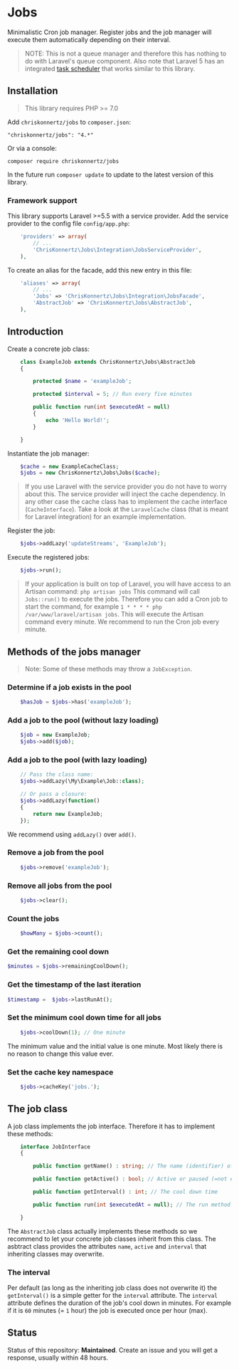 # Jobs

Minimalistic Cron job manager. Register jobs and the job manager will execute them automatically depending on their interval.

> NOTE: This is not a queue manager and therefore this has nothing to do with Laravel's queue component. Also note that Laravel 5 has an integrated [task scheduler](https://laravel.com/docs/5.7/scheduling) that works similar to this library.

## Installation

> This library requires PHP >= 7.0

Add `chriskonnertz/jobs` to `composer.json`:

    "chriskonnertz/jobs": "4.*"
    
Or via a console:

```
composer require chriskonnertz/jobs
```

In the future run `composer update` to update to the latest version of this library.

### Framework support

This library supports Laravel >=5.5 with a service provider. Add the service provider to the config file `config/app.php`:

```php
    'providers' => array(
        // ...
        'ChrisKonnertz\Jobs\Integration\JobsServiceProvider',
    ),
```

To create an alias for the facade, add this new entry in this file:

```php
    'aliases' => array(
        // ...
        'Jobs' => 'ChrisKonnertz\Jobs\Integration\JobsFacade',
        'AbstractJob' => 'ChrisKonnertz\Jobs\AbstractJob',
    ),
```

## Introduction

Create a concrete job class:
```php
    class ExampleJob extends ChrisKonnertz\Jobs\AbstractJob 
    {

        protected $name = 'exampleJob';

        protected $interval = 5; // Run every five minutes

        public function run(int $executedAt = null)
        {
            echo 'Hello World!';
        }

    }
```

Instantiate the job manager:
```php
    $cache = new ExampleCacheClass;
    $jobs = new ChrisKonnertz\Jobs\Jobs($cache);
```

> If you use Laravel with the service provider you do not have to worry about this. The service provider will inject the cache dependency. In any other case the cache class has to implement the cache interface (`CacheInterface`). Take a look at the `LaravelCache` class (that is meant for Laravel integration) for an example implementation.

Register the job:
```php
    $jobs->addLazy('updateStreams', 'ExampleJob');
```

Execute the registered jobs:
```php
    $jobs->run();
```

> If your application is built on top of Laravel, you will have access to an Artisan command: `php artisan jobs` This command will call `Jobs::run()` to execute the jobs. Therefore you can add a Cron job to start the command, for example `1 * * * * php /var/www/laravel/artisan jobs`. This will execute the Artisan command every minute. We recommend to run the Cron job every minute.

## Methods of the jobs manager

> Note: Some of these methods may throw a `JobException`.

### Determine if a job exists in the pool
```php
    $hasJob = $jobs->has('exampleJob');
```

### Add a job to the pool (without lazy loading)
```php
    $job = new ExampleJob;
    $jobs->add($job);
```

### Add a job to the pool (with lazy loading)
```php
    // Pass the class name:
    $jobs->addLazy(\My\Example\Job::class);

    // Or pass a closure:
    $jobs->addLazy(function()
    {
        return new ExampleJob;
    });
```

We recommend using `addLazy()` over `add()`.

### Remove a job from the pool
```php
    $jobs->remove('exampleJob');
```

### Remove all jobs from the pool
```php
    $jobs->clear();
```

### Count the jobs
```php
    $howMany = $jobs->count();
```

### Get the remaining cool down
```php
$minutes = $jobs->remainingCoolDown();
```
    
### Get the timestamp of the last iteration
```php
$timestamp =  $jobs->lastRunAt();
```
### Set the minimum cool down time for all jobs
```php
    $jobs->coolDown(1); // One minute
```

The minimum value and the initial value is one minute. Most likely there is no reason to change this value ever.

### Set the cache key namespace
```php
    $jobs->cacheKey('jobs.');
```

## The job class

A job class implements the job interface. Therefore it has to implement these methods:

```php
    interface JobInterface 
    {

        public function getName() : string; // The name (identifier) of the job

        public function getActive() : bool; // Active or paused (=not executed)?

        public function getInterval() : int; // The cool down time

        public function run(int $executedAt = null); // The run method

    }
```

The `AbstractJob` class actually implements these methods so we recommend to let your concrete job classes inherit from this class. The asbtract class provides the attributes `name`, `active` and `interval` that inheriting classes may overwrite.

### The interval

Per default (as long as the inheriting job class does not overwrite it) the `getInterval()` is a simple getter 
for the `interval` attribute. The `interval` attribute defines the duration of the job's cool down in minutes. For example if it is `60` minutes (= `1` hour) the job is executed once per hour (max).

## Status

Status of this repository: **Maintained**. Create an issue and you will get a response, usually within 48 hours.
